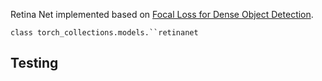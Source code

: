 
Retina Net implemented based on [Focal Loss for Dense Object Detection](https://arxiv.org/abs/1708.02002).

`class torch_collections.models.``retinanet`

## Testing
